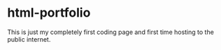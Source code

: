 # html-portfolio
This is just my completely first coding page and first time hosting to the public internet. 
